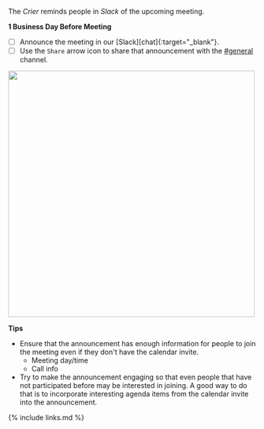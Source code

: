 The _Crier_ reminds people in _Slack_ of the upcoming meeting.

**1 Business Day Before Meeting**

* [ ] Announce the meeting in our [Slack][chat]{:target="_blank"}.
* [ ] Use the `Share` arrow icon to share that announcement with the [#general] channel.

<img src="https://user-images.githubusercontent.com/9609562/220438340-2fed944a-142b-4217-bcae-5c0e0110ed05.png" width="500px" />

**Tips**

* Ensure that the announcement has enough information for people to join the meeting even if they don't have the calendar invite.
  - Meeting day/time
  - Call info
* Try to make the announcement engaging so that even people that have not participated before may be interested in joining.
A good way to do that is to incorporate interesting agenda items from the calendar invite into the announcement.

[#general]: https://app.slack.com/client/T04PXKRM0/C04PXKRN4

{% include links.md %}
